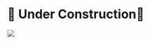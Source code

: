 # 🚧 Under Construction🚧
<img src="https://i.imgur.com/UP3seNI.png" style="align-content: center;"/>
